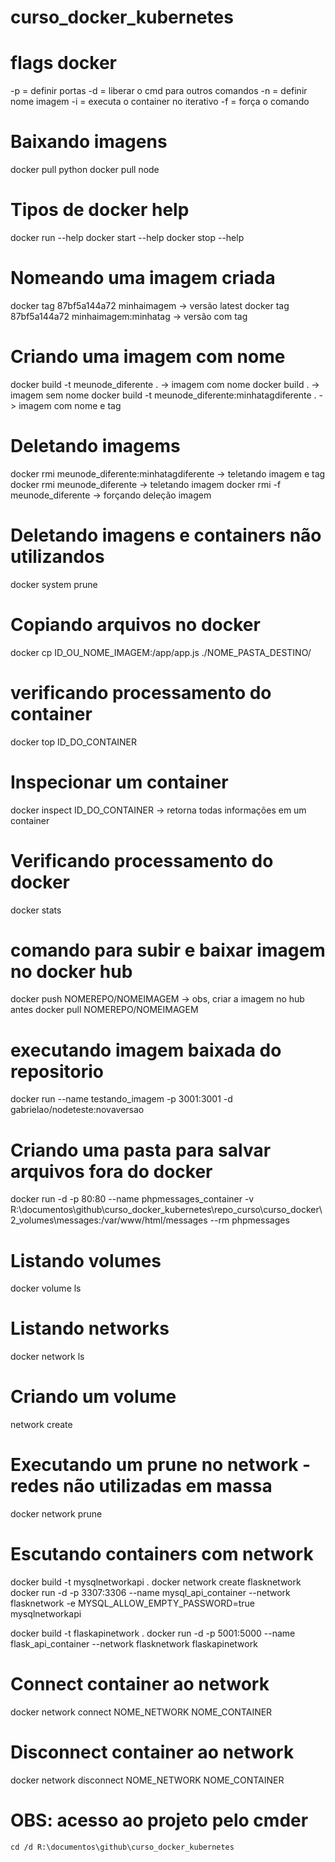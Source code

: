 # curso_docker_kubernetes


# flags docker
-p = definir portas
-d = liberar o cmd para outros comandos
-n = definir nome imagem
-i = executa o container no iterativo
-f = força o comando

# Baixando imagens 
docker pull python 
docker pull node

# Tipos de docker help
docker run --help
docker start --help
docker stop --help

# Nomeando uma imagem criada
docker tag  87bf5a144a72 minhaimagem -> versão latest
docker tag  87bf5a144a72 minhaimagem:minhatag -> versão com tag 


# Criando uma imagem com nome
docker build -t meunode_diferente . -> imagem com nome
docker build . -> imagem sem nome
docker build -t meunode_diferente:minhatagdiferente . -> imagem com nome e tag

# Deletando imagems
docker rmi meunode_diferente:minhatagdiferente -> teletando imagem e tag
docker rmi meunode_diferente -> teletando imagem
docker rmi -f meunode_diferente -> forçando deleção imagem


# Deletando imagens e containers não utilizandos
docker system prune


# Copiando arquivos no docker
docker cp ID_OU_NOME_IMAGEM:/app/app.js ./NOME_PASTA_DESTINO/

# verificando processamento do container
docker top ID_DO_CONTAINER

# Inspecionar um container
docker inspect ID_DO_CONTAINER -> retorna todas informações em um container

# Verificando processamento do docker
docker stats 

# comando para subir e baixar imagem no docker hub
docker push NOMEREPO/NOMEIMAGEM  -> obs, criar a imagem no hub antes
docker pull NOMEREPO/NOMEIMAGEM 

# executando imagem baixada do repositorio
docker run --name testando_imagem -p 3001:3001 -d gabrielao/nodeteste:novaversao


# Criando uma pasta para salvar arquivos fora do docker
 docker run -d -p 80:80 --name phpmessages_container -v R:\documentos\github\curso_docker_kubernetes\repo_curso\curso_docker\2_volumes\messages:/var/www/html/messages --rm phpmessages

# Listando volumes
docker volume ls

# Listando networks
docker network ls

# Criando um volume
network create <NOMEDONETWORK>

# Executando um prune no network - redes não utilizadas em massa
docker network prune

# Escutando containers com network

docker build -t mysqlnetworkapi .
docker network create flasknetwork
docker run -d -p 3307:3306 --name mysql_api_container --network flasknetwork -e MYSQL_ALLOW_EMPTY_PASSWORD=true mysqlnetworkapi

docker build -t flaskapinetwork .
docker run -d -p 5001:5000 --name flask_api_container --network flasknetwork flaskapinetwork


# Connect container ao network
docker network connect NOME_NETWORK NOME_CONTAINER

# Disconnect container ao network
docker network disconnect NOME_NETWORK NOME_CONTAINER

# OBS: acesso ao projeto pelo cmder
```
cd /d R:\documentos\github\curso_docker_kubernetes
```
